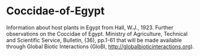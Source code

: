 # Coccidae-of-Egypt

Information about host plants in Egypt from Hall, W.J., 1923. Further observations on the Coccidae of Egypt. Ministry of Agriculture, Technical and Scientific Service, Bulletin, (36), pp.1-61 that will be made available through Global Biotic Interactions (GloBI, http://globalbioticinteractions.org).
